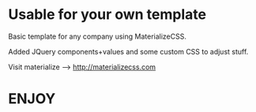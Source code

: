 

# Usable for your own template


Basic template for any company using MaterializeCSS.


Added JQuery components+values and some custom CSS to adjust stuff.


Visit materialize --> http://materializecss.com


# ENJOY

